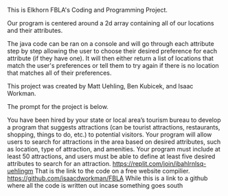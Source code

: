 

This is Elkhorn FBLA's Coding and Programming Project.

Our program is centered around a 2d array containing all of our locations and their attributes.

The java code can be ran on a console and will go through each attribute step by step allowing the user to choose their desired preference for each attribute (if they have one). It will then either return a list of locations that match the user's preferences or tell them to try again if there is no location that matches all of their preferences.

This project was created by Matt Uehling, Ben Kubicek, and Isaac Workman. 

The prompt for the project is below.

You have been hired by your state or local area’s tourism bureau to develop a program that suggests attractions (can be tourist attractions, restaurants, shopping, things to do, etc.) to potential visitors. Your program will allow users to search for attractions in the area based on desired attributes, such as location, type of attraction, and amenities. Your program must include at least 50 attractions, and users must be able to define at least five desired attributes to search for an attraction.
https://replit.com/join/ibahlrnlsq-uehlingm 
That is the link to the code on a free website compilier.
https://github.com/isaacdworkman/FBLA
While this is a link to a github where all the code is written out incase something goes south
